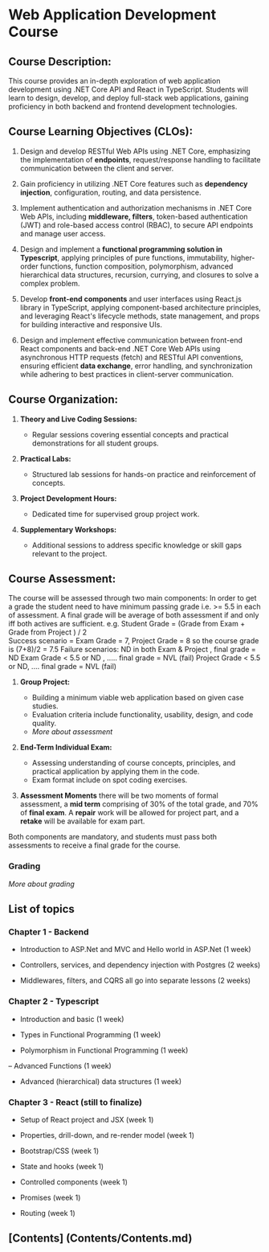 # Web Application Development Course

## Course Description:

This course provides an in-depth exploration of web application development using .NET Core API and React in TypeScript. Students will learn to design, develop, and deploy full-stack web applications, gaining proficiency in both backend and frontend development technologies.

## Course Learning Objectives (CLOs):

1. Design and develop RESTful Web APIs using .NET Core, emphasizing the implementation of **endpoints**, request/response handling to facilitate communication between the client and server.

2. Gain proficiency in utilizing .NET Core features such as **dependency injection**, configuration, routing, and data persistence.

3. Implement authentication and authorization mechanisms in .NET Core Web APIs, including **middleware, filters**, token-based authentication (JWT) and role-based access control (RBAC), to secure API endpoints and manage user access.

4. Design and implement a **functional programming solution in Typescript**, applying principles of pure functions, immutability, higher-order functions, function composition, polymorphism, advanced hierarchical data structures, recursion, currying, and closures to solve a complex problem.

5. Develop **front-end components** and user interfaces using React.js library in TypeScript, applying component-based architecture principles, and leveraging React's lifecycle methods, state management, and props for building interactive and responsive UIs.


6. Design and implement effective communication between front-end React components and back-end .NET Core Web APIs using asynchronous HTTP requests (fetch) and RESTful API conventions, ensuring efficient **data exchange**, error handling, and synchronization while adhering to best practices in client-server communication.

## Course Organization:

1. **Theory and Live Coding Sessions:**
   - Regular sessions covering essential concepts and practical demonstrations for all student groups.

2. **Practical Labs:**
   - Structured lab sessions for hands-on practice and reinforcement of concepts.

3. **Project Development Hours:**
   - Dedicated time for supervised group project work.

4. **Supplementary Workshops:**
   - Additional sessions to address specific knowledge or skill gaps relevant to the project.

## Course Assessment:

The course will be assessed through two main components: In order to get a grade the student need to have minimum passing grade i.e. >= 5.5 in each of assessment. A final grade will be average of both assessment if and only iff both actives are sufficient. 
e.g. Student Grade  = (Grade from Exam + Grade from Project ) / 2  
Success scenario = Exam Grade = 7, Project Grade = 8 so the course grade is (7+8)/2 = 7.5 
Failure scenarios: ND in both Exam & Project , final grade = ND
                   Exam Grade < 5.5 or ND , ..... final grade  = NVL (fail)
                   Project Grade < 5.5 or ND,  .... final grade  = NVL (fail) 

1. **Group Project:**
   - Building a minimum viable web application based on given case studies.
   - Evaluation criteria include functionality, usability, design, and code quality.
   - *More about assessment*


2. **End-Term Individual Exam:**
   - Assessing understanding of course concepts, principles, and practical application by applying them in the code. 
   - Exam format include on spot coding exercises.

3. **Assessment Moments**
there will be two moments of formal assessment, a **mid term** comprising of 30% of the total grade, and 70% of **final exam**. A **repair** work will be allowed for project part, and a **retake** will be available for exam part. 


Both components are mandatory, and students must pass both assessments to receive a final grade for the course.

### Grading
*More about grading* 


## List of topics

### Chapter 1 - Backend 
  - Introduction to ASP.Net and MVC and Hello world in ASP.Net (1 week)

  - Controllers, services, and dependency injection with Postgres (2 weeks)

  - Middlewares, filters, and CQRS all go into separate lessons (2 weeks)

### Chapter 2 - Typescript
  - Introduction and basic (1 week)
  
  - Types in Functional Programming (1 week)

  - Polymorphism in Functional Programming (1 week)
  
  – Advanced Functions (1 week)

  - Advanced (hierarchical) data structures (1 week)

### Chapter 3 - React (still to finalize)
  - Setup of React project and JSX (week 1)

  - Properties, drill-down, and re-render model (week 1)

  - Bootstrap/CSS (week 1)

  - State and hooks (week 1)

  - Controlled components (week 1)

  - Promises (week 1)

  - Routing (week 1)

## [Contents] (Contents/Contents.md)